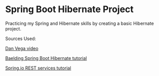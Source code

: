 # Spring Boot Hibernate Project
Practicing my Spring and Hibernate skills by creating a basic Hibernate project. 

Sources Used:

[Dan Vega video](https://www.youtube.com/watch?v=8QBJMxyXIqc&ab_channel=DanVega)

[Baelding Spring Boot Hibernate tutorial](https://www.baeldung.com/spring-boot-hibernate)

 [Spring.io REST services tutorial](https://spring.io/guides/tutorials/rest)